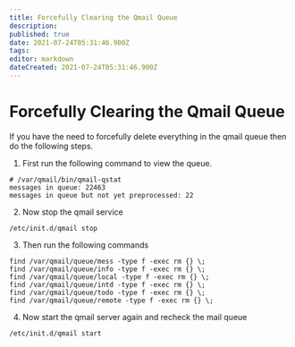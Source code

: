 ```yaml
---
title: Forcefully Clearing the Qmail Queue
description: 
published: true
date: 2021-07-24T05:31:46.900Z
tags: 
editor: markdown
dateCreated: 2021-07-24T05:31:46.900Z
---
```


# Forcefully Clearing the Qmail Queue

If you have the need to forcefully delete everything in the qmail queue then do the following steps.

1. First run the following command to view the queue.

```
# /var/qmail/bin/qmail-qstat
messages in queue: 22463
messages in queue but not yet preprocessed: 22
```

2. Now stop the qmail service

```
/etc/init.d/qmail stop 
```
3. Then run the following commands

```
find /var/qmail/queue/mess -type f -exec rm {} \;
find /var/qmail/queue/info -type f -exec rm {} \;
find /var/qmail/queue/local -type f -exec rm {} \;
find /var/qmail/queue/intd -type f -exec rm {} \;
find /var/qmail/queue/todo -type f -exec rm {} \;
find /var/qmail/queue/remote -type f -exec rm {} \;
```
4. Now start the qmail server again and recheck the mail queue

```
/etc/init.d/qmail start
```

